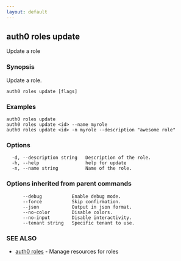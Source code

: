 ```yaml
---
layout: default
---
```

## auth0 roles update

Update a role

### Synopsis

Update a role.

```
auth0 roles update [flags]
```

### Examples

```
auth0 roles update
auth0 roles update <id> --name myrole
auth0 roles update <id> -n myrole --description "awesome role"
```

### Options

```
  -d, --description string   Description of the role.
  -h, --help                 help for update
  -n, --name string          Name of the role.
```

### Options inherited from parent commands

```
      --debug           Enable debug mode.
      --force           Skip confirmation.
      --json            Output in json format.
      --no-color        Disable colors.
      --no-input        Disable interactivity.
      --tenant string   Specific tenant to use.
```

### SEE ALSO

* [auth0 roles](auth0_roles.md)	 - Manage resources for roles

